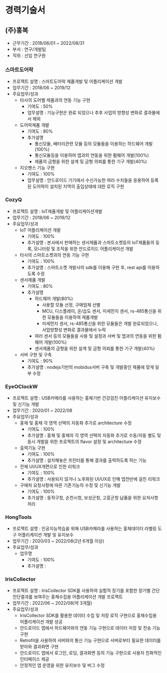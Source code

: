 # 경력기술서

## (주)홍복
- 근무기간 : 2018/06/01 ~ 2022/08/31
- 부서 : 연구/개발팀
- 직위 : 선임 연구원

### 스마트도어락
 - 프로젝트 설명 : 스마트도어락 제품개발 및 어플리케이션 개발
 - 업무기간 : 2018/06 ~ 2019/12
 - 주요업무/성과
   - 타사의 도어벨 제품과의 연동 기능 구현
     - 기여도 : 50%
     - 업무설명 : 기능구현은 완료 되었으나 추후 사업의 방향성 변화로 결과물에서 제외
   - 도어락제품 개발
       - 기여도 : 80%
       - 추가설명
         - 통신모듈, 배터리관련 모듈 등의 모듈들을 이용하는 하드웨어 개발(100%)
         - 통신모듈등을 이용하여 앱과의 연동을 위한 펌웨어 개발(100%)
         - 제품의 금형을 위한 설계 및 금형 의뢰를 통한 기구 개발(40%)
   - 지오펜스 기능 구현
     - 기여도 : 100%
     - 업무설명 : 안드로이드 기기에서 수신가능한 여러 수치들을 응용하여 등록된 도어락이 설치된 지역의 출입상태에 대한 로직 구현

### CozyQ
 - 프로젝트 설명 : IoT제품개발 및 어플리케이션개발
 - 업무기간 : 2018/06 ~ 2019/12
 - 주요업무/성과
   - IoT 어플리케이션 개발
     - 기여도 : 100%
     - 추가설명 : 본사에서 판매하는 센서제품과 스마트소켓등의 IoT제품들의 등록, 모니터링 및 조작을 위한 안드로이드 어플리케이션 개발
   - 타사의 스마트소켓과의 연동 기능 구현
     - 기여도 : 100%
     - 추가설명 : 스마트소켓 개발사의 sdk를 이용해 구현 후, rest api를 이용하도록 수정
   - 센서제품 개발
     - 기여도 : 80%
     - 추가설명
       - 하드웨어 개발(80%)
         - 사용할 모듈 선정, 구매업체 선별
         - MCU, 디스플레이, 온/습도 센서, 미세먼지 센서, rs-485통신을 위한 모듈들을 이용하여 제품개발
         - 미세먼지 센서, rs-485통신을 위한 모듈들은 개발 완료되었으나, 사업방향성 변화로 결과물에서 누락
       - 여러 센서 등의 모듈들을 사용 및 설정과 서버 및 앱과의 연동을 위한 펌웨어 개발(100%)
       - 센서제품의 금형을 위한 설계 및 금형 의뢰를 통한 기구 개발(40%)
   - 서버 구현 및 구축
     - 기여도 : 90%
     - 추가설명 : nodejs기반의 mobidus서버 구축 및 개발중인 제품에 맞게 일부 수정

### EyeOClockW
 - 프로젝트 설명 : USB카메라를 사용하는 홍채기반 건강검진 어플리케이션 유지보수 및 신기능 개발
 - 업무기간 : 2020/01 ~ 2022/08
 - 주요업무/성과
   - 홍채 및 홍채 각 영역 선택의 자동화 추가로 architecture 수정
     - 기여도 : 100%
     - 추가설명 : 홍채 및 홍채의 각 영역 선택의 자동화 추가로 수동/자동 별도 및 동시 개발을 위한 프로젝트의 flavor 설정 및 architecture 수정
   - 출력기능 구현
     - 기여도 : 100%
     - 추가설명 : 설치해놓은 프린터를 통해 결과를 출력하도록 하는 기능
   - 전체 UI/UX개편으로 인한 리워크
     - 기여도 : 100%
     - 추가설명 : 사용되지 않거나 노후화된 UI/UX로 인해 앱전반에 걸친 리워크
   - 구매처 요청사항에 따른 기존기능의 수정 및 신기능 개발
     - 기여도 : 100%
     - 추가설명 : 동작구청, 순천시청, 보성군청, 고흥군청 납품을 위한 요처사항 처리

### HongTools
 - 프로젝트 설명 : 인공지능학습을 위해 USB카메라를 사용하는 홍채데이터 라벨링 도구 어플리케이션 개발 및 유지보수
 - 업무기간 : 2020/03 ~ 2022/08(2년 6개월 이상)
 - 주요업무/성과
   - 업무명
     - 기여도 : 100%
     - 추가설명 : 

### IrisCollector
 - 프로젝트 설명 : IrisCollector SDK를 사용하여 실험적 장기를 포함한 장기별 간단 진단결과를 보여주는 홍채수집용 어플리케이션 개발 프로젝트
 - 업무기간 : 2022/06 ~ 2022/08(약 3개월)
 - 주요업무/성과
   - IrisCollector SDK를 활용한 데이터 수집 및 저장 로직 구현으로 홍채수집용 어플리케이션 개발 성공
   - 안드로이드 앱에서 하드웨어와의 연동 기능 구현으로 데이터 저장 및 전송 기능 구현
   - Retrofit을 사용하여 서버와의 통신 기능 구현으로 서버로부터 필요한 데이터를 받아와 결과화면 구현
   - 안드로이드 앱에서 로그인, 로딩, 결과화면 등의 기능 구현으로 사용자 친화적인 인터페이스 제공
   - 안정적인 앱 운영을 위한 유지보수 및 버그 수정
